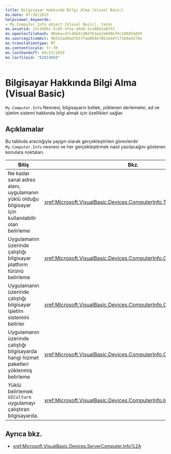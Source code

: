 ```yaml
---
title: Bilgisayar Hakkında Bilgi Alma (Visual Basic)
ms.date: 07/20/2015
helpviewer_keywords:
- My.Computer.Info object [Visual Basic], tasks
ms.assetid: 13c145bc-5c85-4fea-a5dd-2ca8681a0252
ms.openlocfilehash: 00e6acd7cdbb41d8d763ae2a948bf9c108d54d59
ms.sourcegitcommit: 9b552addadfb57fab0b9e7852ed4f1f1b8a42f8e
ms.translationtype: MT
ms.contentlocale: tr-TR
ms.lasthandoff: 04/23/2019
ms.locfileid: "62014056"
---
```

# <a name="getting-information-about-the-computer-visual-basic"></a>Bilgisayar Hakkında Bilgi Alma (Visual Basic)
`My.Computer.Info` Nesnesi, bilgisayarın bellek, yüklenen derlemeler, ad ve işletim sistemi hakkında bilgi almak için özellikleri sağlar.  
  
## <a name="remarks"></a>Açıklamalar  
 Bu tabloda aracılığıyla yaygın olarak gerçekleştirilen görevlerdir `My.Computer.Info` nesnesi ve her gerçekleştirmek nasıl yazılacağını gösteren konulara noktaları.  
  
|Bitiş|Bkz. |  
|---|---|   
|Ne kadar sanal adres alanı, uygulamanın yüklü olduğu bilgisayar için kullanılabilir olan belirleme|<xref:Microsoft.VisualBasic.Devices.ComputerInfo.TotalVirtualMemory%2A>|  
|Uygulamanın üzerinde çalıştığı bilgisayar platform türünü belirleme|<xref:Microsoft.VisualBasic.Devices.ComputerInfo.OSPlatform%2A>|  
|Uygulamanın üzerinde çalıştığı bilgisayar işletim sistemini belirler|<xref:Microsoft.VisualBasic.Devices.ComputerInfo.OSFullName%2A>|  
|Uygulamanın üzerinde çalıştığı bilgisayarda hangi hizmet paketleri yüklenmiş belirleme|<xref:Microsoft.VisualBasic.Devices.ComputerInfo.OSVersion%2A>|  
|Yüklü belirlemek `UICulture` uygulamayı çalıştıran bilgisayarda.|<xref:Microsoft.VisualBasic.Devices.ComputerInfo.InstalledUICulture%2A>|  
  
## <a name="see-also"></a>Ayrıca bkz.

- <xref:Microsoft.VisualBasic.Devices.ServerComputer.Info%2A>
